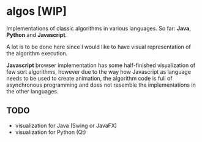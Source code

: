 # algos [WIP]

Implementations of classic algorithms in various languages. So far: **Java**, **Python** and **Javascript**.

A lot is to be done here since I would like to have visual representation of the algorithm execution.

**Javascript** browser implementation has some half-finished visualization of few sort algorithms, however due to the way how Javascript as language needs to be used to create animation, the algorithm code is full of asynchronous programming and does not resemble the implementations in the other languages.

## TODO
- visualization for Java (Swing or JavaFX)
- visualization for Python (Qt)
